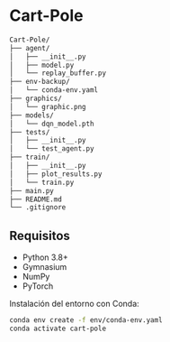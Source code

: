 # Cart-Pole

```bash
Cart-Pole/
├── agent/
│   ├── __init__.py
│   ├── model.py
│   └── replay_buffer.py
├── env-backup/
│   └── conda-env.yaml
├── graphics/
│   └── graphic.png
├── models/
│   └── dqn_model.pth
├── tests/
│   ├── __init__.py
│   └── test_agent.py
├── train/
│   ├── __init__.py
│   ├── plot_results.py
│   └── train.py
├── main.py
├── README.md
└── .gitignore
```

## Requisitos

- Python 3.8+
- Gymnasium
- NumPy
- PyTorch

Instalación del entorno con Conda:

```bash
conda env create -f env/conda-env.yaml
conda activate cart-pole
